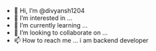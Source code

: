 - 👋 Hi, I’m @divyansh1204
- 👀 I’m interested in ...
- 🌱 I’m currently learning ...
- 💞️ I’m looking to collaborate on ...
- 📫 How to reach me ...
i am backend developer
<!---
divyansh1204/divyansh1204 is a ✨ special ✨ repository because its `README.md` (this file) appears on your GitHub profile.
You can click the Preview link to take a look at your changes.
---hey there I'm divyansh software developer 
hey I'm interested in coding jobs
